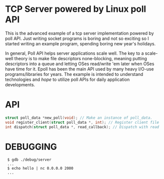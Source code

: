 # TCP Server powered by Linux poll API
This is the advanced example of a tcp server implementation powered by poll API. Just writing socket programs is boring and not so exciting so I started writing an example program, spending boring new year's holidays.

In general, Poll API helps server applications scale well. The key to a scale-well theory is to make file descriptors none-blocking, meaning putting descriptors into a queue and letting OSes read/write 'em later when OSes have time for it. Epoll has been the main API used by many heavy I/O-use programs/libraries for years. The example is intended to understand technologies and *hope* to utilize poll APIs for daily application developments.

# API
```c
struct poll_data *new_poll(void); // Make an instance of poll_data.
void register_client(struct poll_data *, int); // Register client file descriptor.
int dispatch(struct poll_data *, read_callback); // Dispatch with read callback.
```

# DEBUGGING
```console
 $ gdb ./debug/server
 ...
 $ echo hello | nc 0.0.0.0 2000
 ...
```
